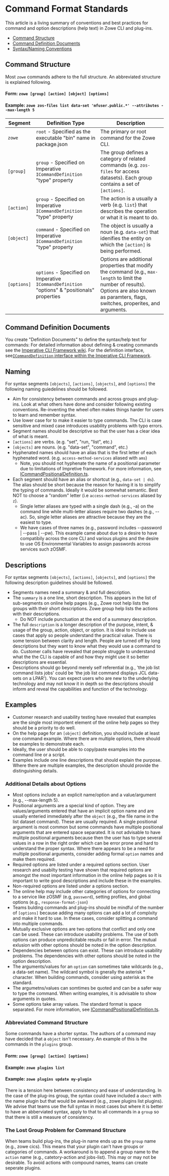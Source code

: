 # Command Format Standards
This article is a living summary of conventions and best practices for command and option descriptions (help text) in Zowe CLI and plug-ins. 

- [Command Structure](#zowe-cli-command-structure)
- [Command Definition Documents](#command-definition-documents)
- [Syntax/Naming Conventions](#syntax-naming-conventions)

## Command Structure
Most `zowe` commands adhere to the full structure. An abbreviated structure is explained following. 

#### Form: `zowe [group] [action] [object] [options]`
#### Example: `zowe zos-files list data-set 'mfuser.public.*' --attributes --max-length 5`

Segment | Definition Type | Description
--- | --- | ---
`zowe` | `root` - Specified as the executable "bin" name in package.json | The primary or root command for the Zowe CLI.
`[group]` | `group` - Specified on Imperative `ICommandDefinition` "type" property | The group defines a category of related commands (e.g. `zos-files` for access datasets). Each group contains a set of `[actions]`.
`[action]` | `group` - Specified on Imperative `ICommandDefinition` "type" property | The action is a usually a verb (e.g. `list`) that describes the operation or what it is meant to do. 
`[object]` | `command` - Specified on Imperative `ICommandDefinition` "type" property | The object is usually a noun (e.g. `data-set`) that idenifies the entity on which the `[action]` is being performed. 
`[options]` | `options` - Specified on Imperative `ICommandDefinition` "options" & "positionals" properties | Options are additional properties that modify the command (e.g., `max-length` to limit the number of results).  Options are also known as paramters, flags, switches, properites, and arguments. 

## Command Definition Documents
You create "Definition Documents" to define the syntax/help text for commands: For detailed information about defining & creating commands see the [Imperative CLI Framework wiki](https://github.com/zowe/imperative/wiki). For the definition interface, see[`ICommandDefinition` interface within the Imperative CLI Framework](https://github.com/zowe/imperative/blob/master/packages/cmd/src/doc/ICommandDefinition.ts).

## Naming
For syntax segments `[objects]`, `[actions]`, `[objects]`, and `[options]` the following naming guiedelines should be followed. 
- Aim for consistency between commands and across groups and plug-ins. Look at what others have done and consider following existing conventions. Re-inventing the wheel often makes things harder for users to learn and remember syntax. 
- Use lower case for to make it easier to type commands. The CLI is case sensitive and mixed case introduces usability problems with typo errors.  
- Segment names should be descriptive so that the user has a clear idea of what is meant.
- `[actions]` are verbs. (e.g. "set", "run, "list", etc.)
- `[objects]` are nouns. (e.g. "data-set", "command", etc.)
- Hyphenated names should have an alias that is the first letter of each hyphenated word. (e.g. `access-method-services` aliased with `ams`)
    - Note, you should not hyphenate the name of a positional parameter due to limitations of Impretive framework. For more information, see [ICommandPositionalDefinition.ts](https://github.com/zowe/imperative/blob/master/packages/cmd/src/doc/option/ICommandPositionalDefinition.ts). 
- Each segment should have an alias or shortcut (e.g., `data-set | ds`). The alias should be short because the reason for having it is to simplify the typing of commands. Ideally it would be somewhat semantic. Best NOT to choose a "random" letter (i.e `access-method-services` aliased by `z`).
    - Single letter aliases are typed with a single dash (e.g., -a) on the command line while multi-letter aliases require two dashes (e.g., --ac). So, single letter aliases are attractive because they are the easiest to type. 
    - We have cases of three names (e.g., password includes --password  | --pass | --pw). This example came about due to a desire to have compatibily across the core CLI and various plugins and the desire to use OS Environmental Variables to assign passwords across services such zOSMF. 

## Descriptions
For syntax segments `[objects]`, `[actions]`, `[objects]`, and `[options]` the following description guidelines should be followed. 
- Segments names need a summary & and full description.
- The `summary` is a one line, short description. This appears in the list of sub-segments on online help pages (e.g., Zowe root help lists the groups with their short descriptions. Zowe group help lists the actions with their descriptions. 
    - Do NOT include punctuation at the end of a summary description. 
- The full `description` is a longer description of the purpose, intent, & usage of the group, action, object, or option. It is ideal to include use cases that apply so people understand the practical value. There is some tension between clarity and length. People are turned off by long descriptions but they want to know what they would use a command to do. Customer calls have revealed that people struggle to understand what the the CLI is capable of and how they might use it so better descriptions are essential. 
- Descriptions should go beyond merely self referential (e.g., 'the job list command lists jobs' could be 'the job list command displays JCL data-sets on a LPAR'). You can expect users who are new to the underlying technology and may not know it in depth so the descriptions should inform and reveal the capabilities and function of the technology. 



## Examples
- Customer research and usability testing have revealed that examples are the single most importent element of the online help pages so they should be a priority to do well. 
- On the help page for an `[object]` definition, you should include at least one command example. Where there are multiple options, there should be examples to demonstrate each. 
- Ideally, the user should be able to copy/paste examples into the command line or a script. 
- Examples include one line descriptions that should explain the purpose. Where there are multiple examples, the description should provide the distinguishing details. 

### Additional Details about Options
- Most options include a an explicit name/option and a value/argument (e.g., --max-length 5). 
- Positional arguments are a special kind of option. They are values/arguments entered that have an implicit option name and are usually enteried immediately after the `object` (e.g., the file name in the list dataset command). These are usually required. A single positional argument is most common but some commands have multiple positional arguments that are entered space separated. It is not advisable to have mulitple positional arguments because then the user has to type several values in a row in the right order which can be error prone and hard to understand the proper syntax. Where there appears to be a need for multiple positional arguments, consider adding formal `option` names and make them required. 
- Required options are listed under a required options section. User research and usabilty testing have shown that required options are amongst the most important information in the online help pages so it is important to write good descriptions and include these in the examples.
- Non-required options are  listed under a options section. 
- The online help may include other categories of options for connecting to a service like zOSMF (e.g, `password`), setting profiles, and global options (e.g., `response-format-json`)
- Teams bulding commands and plug-ins should be mindful of the number of `[options]` because adding many options can add a lot of complxity and make it hard to use. In these cases, consider splitting a command into multiple commands. 
- Mutually exclusive options are two options that conflict and only one can be used. These can introduce usability problems. The use of both options can produce unpredicitable results or fail in error. The mutual exlusion with other options should be noted in the option description. 
- Dependencies between options can exist. These can introduce usability problems. The dependencies with other options should be noted in the option description.
- The arguments/values for an `option`  can sometimes take wildcards (e.g., a data-set name). The wildcard symbol is gnerally the asterisk * character. When building commands, consider using asterisk as the standard. 
- The argumetns/values can somtimes be quoted and can be a safer way to type the command. When writing examples, it is advisable to show arguments in quotes. 
- Some options take array values. The standard format is space separated. For more information, see [ICommandPositionalDefinition.ts](https://github.com/zowe/imperative/blob/master/packages/cmd/src/doc/option/ICommandPositionalDefinition.ts).

### Abbreviated Command Structure 
Some commands have a shorter syntax. The authors of a command may have decided that a `object` isn't necessary. An example of this is the commands in the `plugins` group. 
#### Form: `zowe [group] [action] [options]`
#### Example: `zowe plugins list`
#### Example: `zowe plugins update my-plugin`
There is a tension here between consistency and ease of understanding. In the case of the plug-ins group, the syntax could have included a `obect` with the name plugin but that would be awkward (e.g., zowe plugins list plugins). We advise that teams use the full syntax in most cases but where it is better to have an abberviated syntax, apply to that to all commands in a `group` so that there is still a measure of consistency.

### The Lost Group Problem for Command Structure
When teams build plug-ins, the plug-in name ends up as the `group` name (e.g., zowe cics). This means that your plugin can't have groups or categories of commands. A workaround is to append a group name to the `action` name (e.g., catetory-action and jobs-list). This may or may not be desirable. To avoid actions with compound names, teams can create seperate plugins. 






